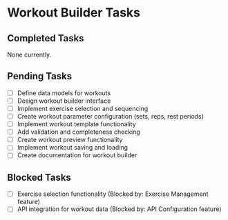 # Workout Builder Tasks

## Completed Tasks
None currently.

## Pending Tasks
- [ ] Define data models for workouts
- [ ] Design workout builder interface
- [ ] Implement exercise selection and sequencing
- [ ] Create workout parameter configuration (sets, reps, rest periods)
- [ ] Implement workout template functionality
- [ ] Add validation and completeness checking
- [ ] Create workout preview functionality
- [ ] Implement workout saving and loading
- [ ] Create documentation for workout builder

## Blocked Tasks
- [ ] Exercise selection functionality (Blocked by: Exercise Management feature)
- [ ] API integration for workout data (Blocked by: API Configuration feature)
